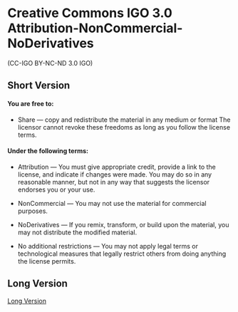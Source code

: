 # Creative Commons IGO 3.0 Attribution-NonCommercial-NoDerivatives
(CC-IGO BY-NC-ND 3.0 IGO) 

## Short Version

#### You are free to:
+ Share — copy and redistribute the material in any medium or format
The licensor cannot revoke these freedoms as long as you follow the license terms.

#### Under the following terms:

+ Attribution — You must give appropriate credit, provide a link to the license, and indicate if changes were made. You may do so in any reasonable manner, but not in any way that suggests the licensor endorses you or your use.

+ NonCommercial — You may not use the material for commercial purposes.

+ NoDerivatives — If you remix, transform, or build upon the material, you may not distribute the modified material.

+ No additional restrictions — You may not apply legal terms or technological measures that legally restrict others from doing anything the license permits.



## Long Version 
[Long Version](https://creativecommons.org/licenses/by-nc-nd/3.0/igo/legalcode)